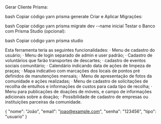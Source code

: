 Gerar Cliente Prisma:

bash
Copiar código
yarn prisma generate
Criar e Aplicar Migrações:

bash
Copiar código
yarn prisma migrate dev --name inicial
Testar o Banco com Prisma Studio (opcional):

bash
Copiar código
yarn prisma studio



Esta ferramenta teria as seguintes funcionalidades:
·	Menu de cadastro do usuário;
·	Menu de login separado de admin e user padrão;
·	Cadastro de voluntários que farão transportes de descartes;
·	cadastro de eventos sociais comunitário;
·	Calendário indicando data de ações de limpeza de praças;
·	Mapa indicativo com marcações dos locais de pontos pré definidos de manutenções mensais;
·	Menu de apresentação de fotos da comunidade e ações realizadas;
·	Menu de cadastro de solicitações de recolha de entulhos e informações de custos para cada tipo de recolha;
·	Menu para publicações de doações de móveis, e campo de informações adicionais sobre a doação;
·	Possibilidade de cadastro de empresas ou instituições parceiras da comunidade.



{
  "nome": "João",
  "email": "joao@example.com",
  "senha": "123456",
  "tipo": "usuario"
}